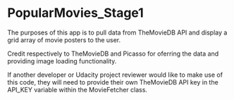 # PopularMovies_Stage1

The purposes of this app is to pull data from TheMovieDB API and display a grid array of movie posters to the user.

Credit respectively to TheMovieDB and Picasso for oferring the data and providing image loading functionality.

If another developer or Udacity project reviewer would like to make use of this code, they will need to provide their own TheMovieDB API key in the API_KEY variable within the MovieFetcher class.
